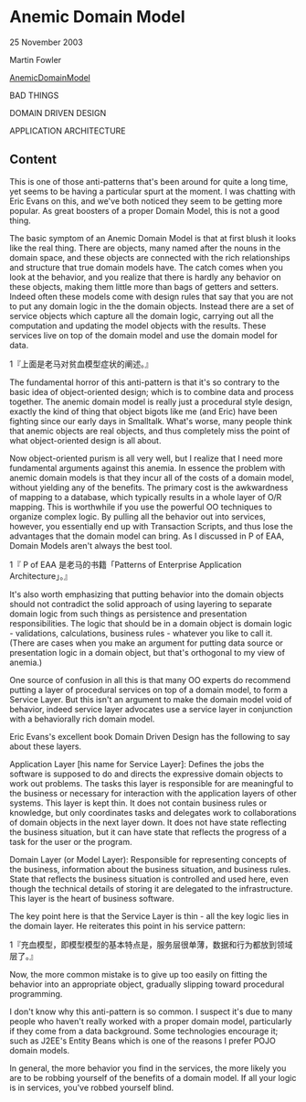 # Anemic Domain Model

25 November 2003

Martin Fowler

[AnemicDomainModel](https://www.martinfowler.com/bliki/AnemicDomainModel.html)

BAD THINGS

DOMAIN DRIVEN DESIGN

APPLICATION ARCHITECTURE

## Content

This is one of those anti-patterns that's been around for quite a long time, yet seems to be having a particular spurt at the moment. I was chatting with Eric Evans on this, and we've both noticed they seem to be getting more popular. As great boosters of a proper Domain Model, this is not a good thing.

The basic symptom of an Anemic Domain Model is that at first blush it looks like the real thing. There are objects, many named after the nouns in the domain space, and these objects are connected with the rich relationships and structure that true domain models have. The catch comes when you look at the behavior, and you realize that there is hardly any behavior on these objects, making them little more than bags of getters and setters. Indeed often these models come with design rules that say that you are not to put any domain logic in the the domain objects. Instead there are a set of service objects which capture all the domain logic, carrying out all the computation and updating the model objects with the results. These services live on top of the domain model and use the domain model for data.

1『上面是老马对贫血模型症状的阐述。』

The fundamental horror of this anti-pattern is that it's so contrary to the basic idea of object-oriented design; which is to combine data and process together. The anemic domain model is really just a procedural style design, exactly the kind of thing that object bigots like me (and Eric) have been fighting since our early days in Smalltalk. What's worse, many people think that anemic objects are real objects, and thus completely miss the point of what object-oriented design is all about.

Now object-oriented purism is all very well, but I realize that I need more fundamental arguments against this anemia. In essence the problem with anemic domain models is that they incur all of the costs of a domain model, without yielding any of the benefits. The primary cost is the awkwardness of mapping to a database, which typically results in a whole layer of O/R mapping. This is worthwhile if you use the powerful OO techniques to organize complex logic. By pulling all the behavior out into services, however, you essentially end up with Transaction Scripts, and thus lose the advantages that the domain model can bring. As I discussed in P of EAA, Domain Models aren't always the best tool.

1『 P of EAA 是老马的书籍「Patterns of Enterprise Application Architecture」。』

It's also worth emphasizing that putting behavior into the domain objects should not contradict the solid approach of using layering to separate domain logic from such things as persistence and presentation responsibilities. The logic that should be in a domain object is domain logic - validations, calculations, business rules - whatever you like to call it. (There are cases when you make an argument for putting data source or presentation logic in a domain object, but that's orthogonal to my view of anemia.)

One source of confusion in all this is that many OO experts do recommend putting a layer of procedural services on top of a domain model, to form a Service Layer. But this isn't an argument to make the domain model void of behavior, indeed service layer advocates use a service layer in conjunction with a behaviorally rich domain model.

Eric Evans's excellent book Domain Driven Design has the following to say about these layers.

Application Layer [his name for Service Layer]: Defines the jobs the software is supposed to do and directs the expressive domain objects to work out problems. The tasks this layer is responsible for are meaningful to the business or necessary for interaction with the application layers of other systems. This layer is kept thin. It does not contain business rules or knowledge, but only coordinates tasks and delegates work to collaborations of domain objects in the next layer down. It does not have state reflecting the business situation, but it can have state that reflects the progress of a task for the user or the program.

Domain Layer (or Model Layer): Responsible for representing concepts of the business, information about the business situation, and business rules. State that reflects the business situation is controlled and used here, even though the technical details of storing it are delegated to the infrastructure. This layer is the heart of business software.

The key point here is that the Service Layer is thin - all the key logic lies in the domain layer. He reiterates this point in his service pattern:

1『充血模型，即模型模型的基本特点是，服务层很单薄，数据和行为都放到领域层了。』

Now, the more common mistake is to give up too easily on fitting the behavior into an appropriate object, gradually slipping toward procedural programming.

I don't know why this anti-pattern is so common. I suspect it's due to many people who haven't really worked with a proper domain model, particularly if they come from a data background. Some technologies encourage it; such as J2EE's Entity Beans which is one of the reasons I prefer POJO domain models.

In general, the more behavior you find in the services, the more likely you are to be robbing yourself of the benefits of a domain model. If all your logic is in services, you've robbed yourself blind.